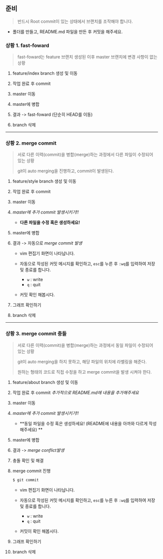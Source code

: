 ## 준비

> 반드시 Root commit이 있는 상태에서 브랜치를 조작해야 합니다.

* 폴더를 만들고, README.md 파일을 만든 후 커밋을 해주세요.

### 상황 1. fast-foward

> fast-foward는 feature 브랜치 생성된 이후 master 브랜치에 변경 사항이 없는 상황

1. feature/index branch 생성 및 이동

   

2. 작업 완료 후 commit

   


3. master 이동

   


4. master에 병합

   


5. 결과 -> fast-foward (단순히 HEAD를 이동)

   

6. branch 삭제

   

---

### 상황 2. merge commit

> 서로 다른 이력(commit)을 병합(merge)하는 과정에서 다른 파일이 수정되어 있는 상황
>
> git이 auto merging을 진행하고, commit이 발생된다.

1. feature/style branch 생성 및 이동

   

2. 작업 완료 후 commit

   

3. master 이동

   

4. *master에 추가 commit 발생시키기!!*

   * **다른 파일을 수정 혹은 생성하세요!**

   

5. master에 병합

   

6. 결과 -> 자동으로 *merge commit 발생*

   * vim 편집기 화면이 나타납니다.
   
   * 자동으로 작성된 커밋 메시지를 확인하고, `esc`를 누른 후 `:wq`를 입력하여 저장 및 종료를 합니다.
      * `w` : write
      * `q` : quit
      
   * 커밋  확인 해봅시다.
   
7. 그래프 확인하기

   

8. branch 삭제

   

---

### 상황 3. merge commit 충돌

> 서로 다른 이력(commit)을 병합(merge)하는 과정에서 동일 파일이 수정되어 있는 상황
>
> git이 auto merging을 하지 못하고, 해당 파일의 위치에 라벨링을 해준다.
>
> 원하는 형태의 코드로 직접 수정을 하고 merge commit을 발생 시켜야 한다.

1. feature/about branch 생성 및 이동

   

2. 작업 완료 후 commit *추가적으로 README.md에 내용을 추가해주세요*

   


3. master 이동

   


4. *master에 추가 commit 발생시키기!!*

   * **동일 파일을 수정 혹은 생성하세요! (README에 내용을 아까와 다르게 작성해주세요) **
   
   
   
5. master에 병합

   


6. 결과 -> *merge conflict발생*

   


7. 충돌 확인 및 해결

   


8. merge commit 진행

    ```bash
    $ git commit
    ```

   * vim 편집기 화면이 나타납니다.
   
   * 자동으로 작성된 커밋 메시지를 확인하고, `esc`를 누른 후 `:wq`를 입력하여 저장 및 종료를 합니다.
      * `w` : write
      * `q` : quit
      
   * 커밋이  확인 해봅시다.
   
9. 그래프 확인하기

    


10. branch 삭제

    
